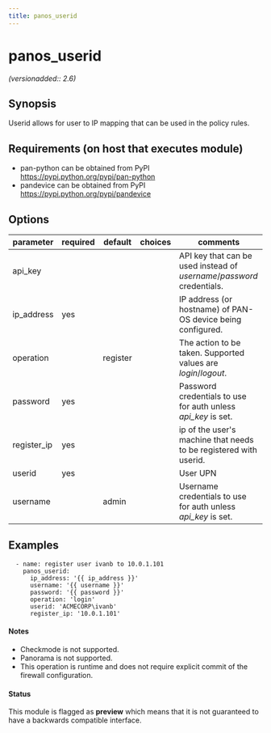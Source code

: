 ```yaml
---
title: panos_userid
---
```

# panos_userid

_(versionadded:: 2.6)_


## Synopsis

Userid allows for user to IP mapping that can be used in the policy rules.


## Requirements (on host that executes module)

- pan-python can be obtained from PyPI https://pypi.python.org/pypi/pan-python
- pandevice can be obtained from PyPI https://pypi.python.org/pypi/pandevice

## Options

| parameter | required | default | choices | comments |
| --- | --- | --- | --- | --- |
| api_key |  |  |  | API key that can be used instead of *username*/*password* credentials. |
| ip_address | yes |  |  | IP address (or hostname) of PAN-OS device being configured. |
| operation |  | register |  | The action to be taken.  Supported values are *login*/*logout*. |
| password | yes |  |  | Password credentials to use for auth unless *api_key* is set. |
| register_ip | yes |  |  | ip of the user's machine that needs to be registered with userid. |
| userid | yes |  |  | User UPN |
| username |  | admin |  | Username credentials to use for auth unless *api_key* is set. |

## Examples

      - name: register user ivanb to 10.0.1.101
        panos_userid:
          ip_address: '{{ ip_address }}'
          username: '{{ username }}'
          password: '{{ password }}'
          operation: 'login'
          userid: 'ACMECORP\ivanb'
          register_ip: '10.0.1.101'

#### Notes

- Checkmode is not supported.
- Panorama is not supported.
- This operation is runtime and does not require explicit commit of the firewall configuration.



#### Status

This module is flagged as **preview** which means that it is not guaranteed to have a backwards compatible interface.

